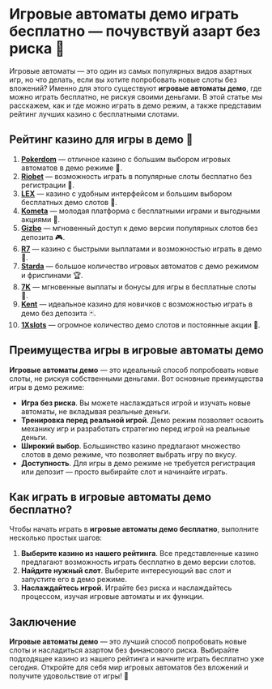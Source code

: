 # Игровые автоматы демо играть бесплатно — почувствуй азарт без риска 🎰

Игровые автоматы — это один из самых популярных видов азартных игр, но что делать, если вы хотите попробовать новые слоты без вложений? Именно для этого существуют **игровые автоматы демо**, где можно играть бесплатно, не рискуя своими деньгами. В этой статье мы расскажем, как и где можно играть в демо режим, а также представим рейтинг лучших казино с бесплатными слотами.

## Рейтинг казино для игры в демо 🎯

1. **[Pokerdom](https://brandplay.link/4k77v2yx)** — отличное казино с большим выбором игровых автоматов в демо режиме 🎲.
2. **[Riobet](https://brandplay.link/7xBLTPyj)** — возможность играть в популярные слоты бесплатно без регистрации 🎁.
3. **[LEX](https://brandplay.link/zW4hdDFV)** — казино с удобным интерфейсом и большим выбором бесплатных демо слотов 💸.
4. **[Kometa](https://brandplay.link/8ZymQJV8)** — молодая платформа с бесплатными играми и выгодными акциями 🌟.
5. **[Gizbo](https://brandplay.link/bprXw4YV)** — мгновенный доступ к демо версии популярных слотов без депозита 🎮.
6. **[R7](https://brandplay.link/bMd3Yjsw)** — казино с быстрыми выплатами и возможностью играть в демо 🎰.
7. **[Starda](https://brandplay.link/fB7xwRFL)** — большое количество игровых автоматов с демо режимом и фриспинами 🏆.
8. **[7K](https://brandplay.link/BvQyFShp)** — мгновенные выплаты и бонусы для игры в бесплатные слоты 🎉.
9. **[Kent](https://brandplay.link/Fv2WP3js)** — идеальное казино для новичков с возможностью играть в демо без депозита 🃏.
10. **[1Xslots](https://brandplay.link/hSB1khtr)** — огромное количество демо слотов и постоянные акции 🎰.

## Преимущества игры в игровые автоматы демо

**Игровые автоматы демо** — это идеальный способ попробовать новые слоты, не рискуя собственными деньгами. Вот основные преимущества игры в демо режиме:

- **Игра без риска**. Вы можете наслаждаться игрой и изучать новые автоматы, не вкладывая реальные деньги.
- **Тренировка перед реальной игрой**. Демо режим позволяет освоить механику игр и разработать стратегию перед игрой на реальные деньги.
- **Широкий выбор**. Большинство казино предлагают множество слотов в демо режиме, что позволяет выбрать игру по вкусу.
- **Доступность**. Для игры в демо режиме не требуется регистрация или депозит — просто выбирайте слот и начинайте играть.

## Как играть в игровые автоматы демо бесплатно?

Чтобы начать играть в **игровые автоматы демо бесплатно**, выполните несколько простых шагов:

1. **Выберите казино из нашего рейтинга**. Все представленные казино предлагают возможность играть бесплатно в демо версии слотов.
2. **Найдите нужный слот**. Выберите интересующий вас слот и запустите его в демо режиме.
3. **Наслаждайтесь игрой**. Играйте без риска и наслаждайтесь процессом, изучая игровые автоматы и их функции.

## Заключение

**Игровые автоматы демо** — это лучший способ попробовать новые слоты и насладиться азартом без финансового риска. Выбирайте подходящее казино из нашего рейтинга и начните играть бесплатно уже сегодня. Откройте для себя мир игровых автоматов без вложений и получите удовольствие от игры! 🎰
